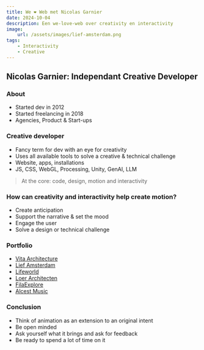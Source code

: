 ```yaml
---
title: We ❤️ Web met Nicolas Garnier
date: 2024-10-04
description: Een we-love-web over creativity en interactivity
image:
    url: /assets/images/lief-amsterdam.png
tags:
    - Interactivity
    - Creative
---
```


## Nicolas Garnier: Independant Creative Developer

### About

- Started dev in 2012
- Started freelancing in 2018
- Agencies, Product & Start-ups

### Creative developer

- Fancy term for dev with an eye for creativity
- Uses all available tools to solve a creative & technical challenge
- Website, apps, installations
- JS, CSS, WebGL, Processing, Unity, GenAI, LLM

> At the core: code, design, motion and interactivity

### How can creativity and interactivity help create motion?

- Create anticipation
- Support the narrative & set the mood
- Engage the user
- Solve a design or technical challenge

### Portfolio

- [Vita Architecture](https://vitaarchitecture.com/)
- [Lief Amsterdam](https://liefamsterdam.nl/)
- [Lifeworld](https://lifeworld.wetransfer.com/)
- [Loer Architecten](https://loerarchitecten.com/)
- [FilaExplore](https://filaexplore.com/)
- [Alcest Music](https://alcestmusic.com/)

### Conclusion

- Think of animation as an extension to an original intent
- Be open minded
- Ask yourself what it brings and ask for feedback
- Be ready to spend a lot of time on it

